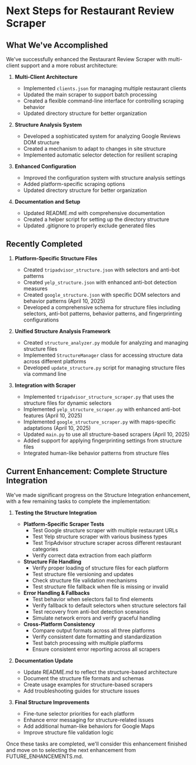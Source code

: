 # Next Steps for Restaurant Review Scraper

## What We've Accomplished

We've successfully enhanced the Restaurant Review Scraper with multi-client support and a more robust architecture:

1. **Multi-Client Architecture**
   - Implemented `clients.json` for managing multiple restaurant clients
   - Updated the main scraper to support batch processing
   - Created a flexible command-line interface for controlling scraping behavior
   - Updated directory structure for better organization

2. **Structure Analysis System**
   - Developed a sophisticated system for analyzing Google Reviews DOM structure
   - Created a mechanism to adapt to changes in site structure
   - Implemented automatic selector detection for resilient scraping

3. **Enhanced Configuration**
   - Improved the configuration system with structure analysis settings
   - Added platform-specific scraping options
   - Updated directory structure for better organization

4. **Documentation and Setup**
   - Updated README.md with comprehensive documentation
   - Created a helper script for setting up the directory structure
   - Updated .gitignore to properly exclude generated files

## Recently Completed

1. **Platform-Specific Structure Files**
   - Created `tripadvisor_structure.json` with selectors and anti-bot patterns
   - Created `yelp_structure.json` with enhanced anti-bot detection measures
   - Created `google_structure.json` with specific DOM selectors and behavior patterns (April 10, 2025)
   - Developed a comprehensive schema for structure files including selectors, anti-bot patterns, behavior patterns, and fingerprinting configurations

2. **Unified Structure Analysis Framework**
   - Created `structure_analyzer.py` module for analyzing and managing structure files
   - Implemented `StructureManager` class for accessing structure data across different platforms
   - Developed `update_structure.py` script for managing structure files via command line

3. **Integration with Scraper**
   - Implemented `tripadvisor_structure_scraper.py` that uses the structure files for dynamic selectors
   - Implemented `yelp_structure_scraper.py` with enhanced anti-bot features (April 10, 2025)
   - Implemented `google_structure_scraper.py` with maps-specific adaptations (April 10, 2025)
   - Updated `main.py` to use all structure-based scrapers (April 10, 2025)
   - Added support for applying fingerprinting settings from structure files
   - Integrated human-like behavior patterns from structure files

## Current Enhancement: Complete Structure Integration

We've made significant progress on the Structure Integration enhancement, with a few remaining tasks to complete the implementation:

1. **Testing the Structure Integration**
   - **Platform-Specific Scraper Tests**
     - Test Google structure scraper with multiple restaurant URLs
     - Test Yelp structure scraper with various business types
     - Test TripAdvisor structure scraper across different restaurant categories
     - Verify correct data extraction from each platform
   - **Structure File Handling**
     - Verify proper loading of structure files for each platform
     - Test structure file versioning and updates
     - Check structure file validation mechanisms
     - Test structure file fallback when file is missing or invalid
   - **Error Handling & Fallbacks**
     - Test behavior when selectors fail to find elements
     - Verify fallback to default selectors when structure selectors fail
     - Test recovery from anti-bot detection scenarios
     - Simulate network errors and verify graceful handling
   - **Cross-Platform Consistency**
     - Compare output formats across all three platforms
     - Verify consistent date formatting and standardization
     - Test batch processing with multiple platforms
     - Ensure consistent error reporting across all scrapers

2. **Documentation Update**
   - Update README.md to reflect the structure-based architecture
   - Document the structure file formats and schemas
   - Create usage examples for structure-based scrapers
   - Add troubleshooting guides for structure issues

3. **Final Structure Improvements**
   - Fine-tune selector priorities for each platform
   - Enhance error messaging for structure-related issues
   - Add additional human-like behaviors for Google Maps
   - Improve structure file validation logic

Once these tasks are completed, we'll consider this enhancement finished and move on to selecting the next enhancement from FUTURE_ENHANCEMENTS.md.
